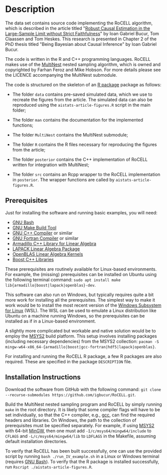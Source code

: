 # Description
The data set contains source code implementing the RoCELL algorithm, which is 
described in the article titled "[Robust Causal Estimation in the Large-Sample
Limit without Strict Faithfulness](http://proceedings.mlr.press/v54/bucur17a.html)" 
by Ioan Gabriel Bucur, Tom Claassen and Tom Heskes. This research is presented 
in Chapter 2 of the PhD thesis titled "Being Bayesian about Causal Inference" by
Ioan Gabriel Bucur.

The code is written in the R and C++ programming languages. RoCELL makes use of
the [MultiNest](https://github.com/farhanferoz/MultiNest) nested sampling algorithm, 
which is owned and copyrighted by Farhan Feroz and Mike Hobson. For more details 
please see the LICENCE accompanying the MultiNest submodule.

The code is structured on the skeleton of an [R package](https://r-pkgs.org/index.html) 
package as follows:

- The folder `data` contains pre-saved simulated data, which we use to recreate
the figures from the article. The simulated data can also be reproduced using 
the `aistats-article-figures.R` script in the main folder;

- The folder `man` contains the documentation for the implemented functions;

- The folder `MultiNest` contains the MultiNest submodule;

- The folder `R` contains the R files necessary for reproducing the figures from
the article;

- The folder `posterior` contains the C++ implementation of RoCELL written for
integration with MultiNest;

- The folder `src` contains an Rcpp wrapper to the RoCELL implementation in
`posterior`. The wrapper functions are called by `aistats-article-figures.R`.


## Prerequisites

Just for installing the software and running basic examples, you will need:

- [GNU Bash](https://www.gnu.org/software/bash/)
- [GNU Make Build Tool](https://www.gnu.org/software/make/)
- [GNU C++ Compiler](https://gcc.gnu.org/) or similar
- [GNU Fortran Compiler](https://gcc.gnu.org/fortran/) or similar
- [Armadillo C++ Library for Linear Algebra](http://arma.sourceforge.net/)
- [LAPACK Linear Algebra Package](http://www.netlib.org/lapack/)
- [OpenBLAS Linear Algebra Kernels](https://www.openblas.net/)
- [Boost C++ Libraries](https://www.boost.org/)

These prerequisites are routinely available for Linux-based environments. For 
example, the (missing) prerequisites can be installed on Ubuntu using the following 
terminal command: `sudo apt install make lib{armadillo|boost|lapack|openblas}-dev`.

This software can also run on Windows, but typically requires quite a bit more 
work for installing all the prerequisites. The simplest way to make it work 
would be to install the most recent version of the [Windows Subsystem for Linux](https://docs.microsoft.com/en-us/windows/wsl/install-win10) (WSL). The
WSL can be used to emulate a Linux distribution like Ubuntu on a machine running 
Windows, so the prerequisites can be installed as if in a Linux-based environment.

A slightly more complicated but workable and native solution would be to employ 
the [MSYS2](https://www.msys2.org/) build platform. This setup involves installing
packages (including necessary dependencies) from the MSYS2 collection: `pacman -S mingw-w64-x86_64-{armadillo|boost|gcc-fortran|hdf5|lapack|openblas}`.

For installing and running the RoCELL R package, a few R packages are also 
required. These are specified in the package `DESCRIPTION` file.


## Installation Instructions

Download the software from GitHub with the following command:
`git clone --recurse-submodules https://github.com/igbucur/RoCELL.git`.

Build the MultiNest nested sampling program and RoCELL by simply running `make` 
in the root directory. It is likely that some compiler flags will have to be set 
individually, so that the C++ compiler, e.g., [gcc](https://gcc.gnu.org/), can 
find the required headers and libraries. On Windows, the path to the collection
of prerequisites must be specified separately. For example, if using 
[MSYS2](https://www.msys2.org/) with 64-bit [MinGW](http://www.mingw.org/), then 
one must add `-I/c/msys64/mingw64/include` to `CFLAGS` and `-L/c/msys64/mingw64/lib` 
to `LDFLAGS` in the Makefile, assuming default installation directories.

To verify that RoCELL has been built successfully, one can use the provided 
script by running `bash ./run_IV_example.sh` in a Linux or Windows terminal
(requires [GNU Bash](https://www.gnu.org/software/bash/)). To verify that the
R package is installed successfully, run `Rscript ./aistats-article-figures.R`.

